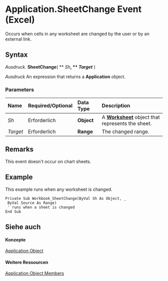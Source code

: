 
# Application.SheetChange Event (Excel)

Occurs when cells in any worksheet are changed by the user or by an external link.


## Syntax

 _Ausdruck_. **SheetChange**( ** _Sh_**, ** _Target_** )

 _Ausdruck_ An expression that returns a **Application** object.


### Parameters



|**Name**|**Required/Optional**|**Data Type**|**Description**|
|:-----|:-----|:-----|:-----|
| _Sh_|Erforderlich|**Object**|A  **[Worksheet](182b705e-854a-81cc-a4b0-59b942de55ae.md)** object that represents the sheet.|
| _Target_|Erforderlich|**Range**|The changed range.|

## Remarks

This event doesn't occur on chart sheets.


## Example

This example runs when any worksheet is changed.


```
Private Sub Workbook_SheetChange(ByVal Sh As Object, _ 
 ByVal Source As Range) 
 ' runs when a sheet is changed 
End Sub
```


## Siehe auch


#### Konzepte


[Application Object](19b73597-5cf9-4f56-8227-b5211f657f6f.md)
#### Weitere Ressourcen


[Application Object Members](http://msdn.microsoft.com/library/4cb9ca42-8d07-cc9c-2d80-4eb9a5921e1e%28Office.15%29.aspx)